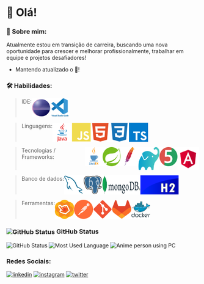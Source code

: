 # 👋 Olá!

### 🚀 Sobre mim:
Atualmente estou em transição de carreira, buscando uma nova oportunidade para crescer e melhorar profissionalmente, trabalhar em equipe e projetos desafiadores!
- Mantendo atualizado o 🧠!

### 🛠 Habilidades:
><div style="display: flex">IDE: 
  ><a href="https://www.eclipse.org/" title="Clique para abrir o Eclipse website" target="_blank"><img align="center" alt="Logotipo Eclipse" height="50" width="50" src="https://raw.githubusercontent.com/brunomourasoares/brunomourasoares/34b8af0a7c09a8c8053ed10896b2145e390506d2/assets/eclipse.svg" /></a>
  ><a href="https://code.visualstudio.com/" title="Clique para abrir o Visual Studio Code website" target="_blank"><img align="center" alt="Logotipo Visual Studio Code" height="50" width="50" src="https://raw.githubusercontent.com/brunomourasoares/brunomourasoares/34b8af0a7c09a8c8053ed10896b2145e390506d2/assets/vscode.svg" /></a>
></div>

><div style="display: flex">Linguagens: 
  ><a href="https://www.oracle.com/br/java/" title="Clique para abrir o Java website" target="_blank"><img align="center" alt="Logotipo Java" height="50" width="50" src="https://raw.githubusercontent.com/brunomourasoares/brunomourasoares/aec31009adb89b9e620fec474e95776cb4b58ffd/assets/java.svg" /></a>
  ><a href="https://www.javascript.com/" title="Clique para abrir o JavaScript website" target="_blank"><img align="center" alt="Logotipo JavaScript" height="50" width="50" src="https://raw.githubusercontent.com/brunomourasoares/brunomourasoares/aec31009adb89b9e620fec474e95776cb4b58ffd/assets/javascript.svg" /></a>
  ><a href="https://html.spec.whatwg.org/" title="Clique para abrir o HTML5 website" target="_blank"><img align="center" alt="Logotipo HTML5" height="50" width="50" src="https://raw.githubusercontent.com/brunomourasoares/brunomourasoares/aec31009adb89b9e620fec474e95776cb4b58ffd/assets/html5.svg" /></a>
  ><a href="https://www.w3.org/TR/css3-roadmap/" title="Clique para abrir o CSS3 website" target="_blank"><img align="center" alt="Logotipo CSS3" height="50" width="50" src="https://raw.githubusercontent.com/brunomourasoares/brunomourasoares/aec31009adb89b9e620fec474e95776cb4b58ffd/assets/css3.svg" /></a>
  ><a href="https://www.typescriptlang.org/" title="Clique para abrir o TypeScript website" target="_blank"><img align="center" alt="Logotipo TypeScript" height="50" width="50" src="https://raw.githubusercontent.com/brunomourasoares/brunomourasoares/aec31009adb89b9e620fec474e95776cb4b58ffd/assets/typescript.svg" /></a>
></div>

><div style="display: flex">Tecnologias / Frameworks: 
  ><a href="https://openjfx.io/" title="Clique para abrir o JavaFX website" target="_blank"><img align="center" alt="Logotipo JavaFX" height="50" width="50" src="https://raw.githubusercontent.com/brunomourasoares/brunomourasoares/main/assets/javafx.png" /></a>
  ><a href="https://spring.io/" title="Clique para abrir o Spring Framework website" target="_blank"><img align="center" alt="Logotipo Spring Framework" height="50" width="50" src="https://raw.githubusercontent.com/brunomourasoares/brunomourasoares/1b143f5590e57f78dfcc86b468ff4ee4f658e4bc/assets/spring.svg" /></a>
  ><a href="https://maven.apache.org/" title="Clique para abrir o Maven website" target="_blank"><img align="center" alt="Logotipo Maven" height="50" width="50" src="https://raw.githubusercontent.com/brunomourasoares/brunomourasoares/1b143f5590e57f78dfcc86b468ff4ee4f658e4bc/assets/maven.svg" /></a>
  ><a href="https://gradle.org/" title="Clique para abrir o Gradle website" target="_blank"><img align="center" alt="Logotipo Gradle" height="60" width="60" src="https://raw.githubusercontent.com/brunomourasoares/brunomourasoares/1b143f5590e57f78dfcc86b468ff4ee4f658e4bc/assets/gradle.svg" /></a>
  ><a href="https://site.mockito.org/" title="Clique para abrir o JUnit website" target="_blank"><img align="center" alt="Logotipo JUnit" height="50" width="50" src="https://raw.githubusercontent.com/brunomourasoares/brunomourasoares/main/assets/junit.png" /></a>
  ><a href="https://angular.io/" title="Clique para abrir o Angular website" target="_blank"><img align="center" alt="Logotipo Angular" height="60" width="60" src="https://raw.githubusercontent.com/brunomourasoares/brunomourasoares/1b143f5590e57f78dfcc86b468ff4ee4f658e4bc/assets/angular.svg" /></a>
></div>

><div style="display: flex">Banco de dados:
  ><a href="https://dev.mysql.com/" title="Clique para abrir o MySQL website" target="_blank"><img align="center" alt="Logotipo MySQL" height="50" width="50" src="https://raw.githubusercontent.com/brunomourasoares/brunomourasoares/2a3b5adca570e49fa1a7fdb9c21fabe6b8eb39c6/assets/mysql.svg" /></a>
  ><a href="https://www.postgresql.org/" title="Clique para abrir o Postgre SQL website" target="_blank"><img align="center" alt="Logotipo PostgreSQL" height="50" width="50" src="https://raw.githubusercontent.com/brunomourasoares/brunomourasoares/2a3b5adca570e49fa1a7fdb9c21fabe6b8eb39c6/assets/postgresql.svg" /></a>
  ><a href="https://www.mongodb.com/" title="Clique para abrir o MongoDB website" target="_blank"><img align="center" alt="Logotipo MongoDB" height="50" width="100" src="https://raw.githubusercontent.com/brunomourasoares/brunomourasoares/f097c63f17bb3dec89ab0883111174e91014c8d7/assets/mongodb.svg" /></a>
  ><a href="https://www.h2database.com/" title="Clique para abrir o H2 Database website" target="_blank"><img align="center" alt="Logotipo H2 Database" height="50" width="100" src="https://raw.githubusercontent.com/brunomourasoares/brunomourasoares/main/assets/h2.png" /></a>
></div>
  
><div style="display: flex">Ferramentas:
  ><a href="https://gluonhq.com/products/scene-builder/" title="Clique para abrir o SceneBuilder website" target="_blank"><img align="center" alt="Logotipo Scene Builder" height="50" width="50" src="https://raw.githubusercontent.com/brunomourasoares/brunomourasoares/main/assets/scenebuilder.png" /></a>
  ><a href="https://www.postman.com/" title="Clique para abrir o Postman website" target="_blank"><img align="center" alt="Logotipo Postman" height="50" width="50" src="https://raw.githubusercontent.com/brunomourasoares/brunomourasoares/2a3b5adca570e49fa1a7fdb9c21fabe6b8eb39c6/assets/postman.svg" /></a>
  ><a href="https://github.com/" title="Clique para abrir o GitHub website" target="_blank"><img align="center" alt="Logotipo GitHub" height="50" width="50" src="https://raw.githubusercontent.com/brunomourasoares/brunomourasoares/main/assets/github.png" /></a>
  ><a href="https://gitlab.com/" title="Clique para abrir o GitLab website" target="_blank"><img align="center" alt="Logotipo GitLab" height="50" width="50" src="https://raw.githubusercontent.com/brunomourasoares/brunomourasoares/fb81ebfd0390287e3112f100a314b7e6f1a8da06/assets/gitlab.svg" /></a>
  ><a href="https://www.docker.com/" title="Clique para abrir o Docker website" target="_blank"><img align="center" alt="Logotipo Docker" height="50" width="50" src="https://raw.githubusercontent.com/brunomourasoares/brunomourasoares/2a3b5adca570e49fa1a7fdb9c21fabe6b8eb39c6/assets/docker.svg" /></a>
></div>

### <img align="center" alt="GitHub Status" height="20" width="20" src="https://github.githubassets.com/images/modules/logos_page/GitHub-Mark.png" /> GitHub Status
<div>
  <img height="150" alt="GitHub Status" src="https://github-readme-stats.vercel.app/api?username=brunomourasoares&show_icons=true&theme=algolia&include_all_commits=true&count_private=true" />
  <img height="150" alt="Most Used Language" src="https://github-readme-stats.vercel.app/api/top-langs/?username=brunomourasoares&layout=compact&langs_count=16&theme=algolia" />
  <img height="150" alt="Anime person using PC" src="https://blogdoiphone.com/wp-content/uploads/2020/02/97387022d579d0d9806c8c3e176434f7.gif" />
</div>
  
### Redes Sociais:
[![linkedin](https://img.shields.io/badge/linkedin-0A66C2?style=for-the-badge&logo=linkedin&logoColor=white)](https://linkedin.com/in/brunomsoares)
[![instagram](https://img.shields.io/badge/instagram-E4405F?style=for-the-badge&logo=instagram&logoColor=white)](https://www.instagram.com/brunomourasoares/)
[![twitter](https://img.shields.io/badge/twitter-1DA1F2?style=for-the-badge&logo=twitter&logoColor=white)](https://twitter.com/BMouraSoares)
